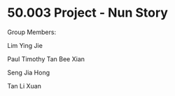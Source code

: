 # 50.003 Project - Nun Story
Group Members:

Lim Ying Jie

Paul Timothy Tan Bee Xian

Seng Jia Hong

Tan Li Xuan
